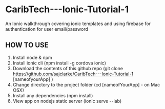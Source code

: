 # CaribTech---Ionic-Tutorial-1
An Ionic walkthrough covering ionic templates and using firebase for authentication for user email/password

## HOW TO USE

1. Install node & npm
2. Install ionic cli (npm install -g cordova ionic)
3. Download the contents of this github repo (git clone https://github.com/sajclarke/CaribTech---Ionic-Tutorial-1 [nameofyourApp] )
4. Change directory to the project folder (cd [nameofYourApp] - on Mac OSX)
5. Install any dependencies (npm install)
6. View app on nodejs static server (ionic serve --lab)
